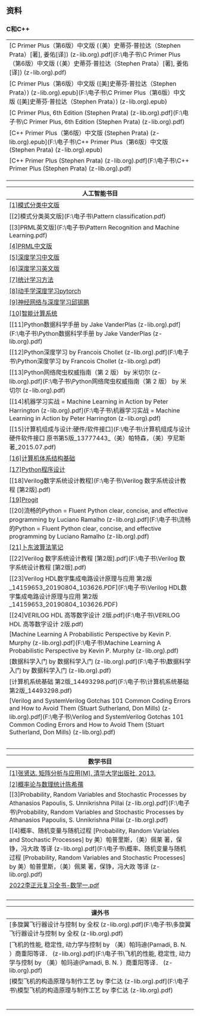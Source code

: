 ## 资料

### C和C++

|                                                              |
| ------------------------------------------------------------ |
| [C Primer Plus（第6版）中文版 (（美）史蒂芬·普拉达（Stephen Prata）[著], 姜佑[译]) (z-lib.org).pdf](F:\电子书\C Primer Plus（第6版）中文版 (（美）史蒂芬·普拉达（Stephen Prata）[著], 姜佑[译]) (z-lib.org).pdf) |
| [C Primer Plus（第6版）中文版 ([美]史蒂芬·普拉达（Stephen Prata）) (z-lib.org).epub](F:\电子书\C Primer Plus（第6版）中文版 ([美]史蒂芬·普拉达（Stephen Prata）) (z-lib.org).epub) |
| [C Primer Plus, 6th Edition (Stephen Prata) (z-lib.org).pdf](F:\电子书\C Primer Plus, 6th Edition (Stephen Prata) (z-lib.org).pdf) |
| [C++ Primer Plus（第6版）中文版 (Stephen Prata) (z-lib.org).epub](F:\电子书\C++ Primer Plus（第6版）中文版 (Stephen Prata) (z-lib.org).epub) |
| [C++ Primer Plus (Stephen Prata) (z-lib.org).pdf](F:\电子书\C++ Primer Plus (Stephen Prata) (z-lib.org).pdf)          |
|                                                              |
|                                                              |
|                                                              |


|人工智能书目|
| ---- |
| [[1]模式分类中文版](F:\电子书\模式分类.pdf) |
|[[2]模式分类英文版](F:\电子书\Pattern classification.pdf)|
|[[3]PRML英文版](F:\电子书\Pattern Recognition and Machine Learning.pdf)|
|[[4]PRML中文版](F:\电子书\PRML中文版_模式识别与机器学习.pdf)|
|[[5]深度学习中文版](F:\电子书\DL中文.pdf)|
|[[6]深度学习英文版](F:\电子书\DL英文.pdf)|
|[[7]统计学习方法](F:\电子书\统计学习方法.pdf)|
| [[8]动手学深度学习pytorch](F:\电子书\d2l-zh-pytorch.pdf) |
| [[9]神经网络与深度学习邱锡鹏](F:\电子书\nndl-book.pdf) |
| [[10]智能计算系统](F:\电子书\智能计算系统.pdf) |
| [[11]Python数据科学手册 by Jake VanderPlas (z-lib.org).pdf](F:\电子书\Python数据科学手册 by Jake VanderPlas (z-lib.org).pdf) |
| [[12]Python深度学习 by Francois Chollet (z-lib.org).pdf](F:\电子书\Python深度学习 by Francois Chollet (z-lib.org).pdf) |
| [[13]Python网络爬虫权威指南（第 2 版） by 米切尔 (z-lib.org).pdf](F:\电子书\Python网络爬虫权威指南（第 2 版） by 米切尔 (z-lib.org).pdf) |
| [[14]机器学习实战 = Machine Learning in Action by Peter Harrington (z-lib.org).pdf](F:\电子书\机器学习实战 = Machine Learning in Action by Peter Harrington (z-lib.org).pdf) |
| [[15]计算机组成与设计:硬件/软件接口](F:\电子书\计算机组成与设计  硬件软件接口  原书第5版_13777443_（美）帕特森，（美）亨尼斯著_2015.07.pdf) |
| [[16]计算机体系结构基础](F:\电子书\计算机体系结构基础.pdf)  |
| [[17]Python程序设计](F:\电子书\PYTHON语言程序设计.pdf) |
| [[18]Verilog数字系统设计教程](F:\电子书\Verilog 数字系统设计教程 [第2版].pdf) |
| [[19]Progit](F:\电子书\progit.pdf) |
| [[20]流畅的Python = Fluent Python clear, concise, and effective programming by Luciano Ramalho (z-lib.org).pdf](F:\电子书\流畅的Python = Fluent Python clear, concise, and effective programming by Luciano Ramalho (z-lib.org).pdf) |
| [[21]卜东波算法笔记](F:\电子书\LOA.pdf) |
| [[22]Verilog 数字系统设计教程 [第2版].pdf](F:\电子书\Verilog 数字系统设计教程 [第2版].pdf) |
| [[23]Verilog HDL数字集成电路设计原理与应用  第2版_14159653_20190804_103626.PDF](F:\电子书\Verilog HDL数字集成电路设计原理与应用  第2版_14159653_20190804_103626.PDF) |
| [[24]VERILOG HDL 高等数字设计  2版.pdf](F:\电子书\VERILOG HDL 高等数字设计  2版.pdf) |
| [Machine Learning A Probabilistic Perspective by Kevin P. Murphy (z-lib.org).pdf](F:\电子书\Machine Learning A Probabilistic Perspective by Kevin P. Murphy (z-lib.org).pdf) |
| [数据科学入门 by 数据科学入门 (z-lib.org).pdf](F:\电子书\数据科学入门 by 数据科学入门 (z-lib.org).pdf) |
| [计算机系统基础  第2版_14493298.pdf](F:\电子书\计算机系统基础  第2版_14493298.pdf) |
| [Verilog and SystemVerilog Gotchas 101 Common Coding Errors and How to Avoid Them (Stuart Sutherland, Don Mills) (z-lib.org).pdf](F:\电子书\Verilog and SystemVerilog Gotchas 101 Common Coding Errors and How to Avoid Them (Stuart Sutherland, Don Mills) (z-lib.org).pdf) |
|  |
|  |
|  |
|  |
|  |





| 数学书目                                                     |
| ------------------------------------------------------------ |
| [[1]张贤达. 矩阵分析与应用[M]. 清华大学出版社, 2013.](F:\电子书\矩阵分析与应用.pdf) |
| [[2]概率论与数理统计陈希孺](F:\电子书\概率论与数理统计陈希孺.pdf) |
| [[3]Probability, Random Variables and Stochastic Processes by Athanasios Papoulis, S. Unnikrishna Pillai (z-lib.org).pdf](F:\电子书\Probability, Random Variables and Stochastic Processes by Athanasios Papoulis, S. Unnikrishna Pillai (z-lib.org).pdf) |
| [[4]概率、随机变量与随机过程 [Probability, Random Variables and Stochastic Processes] by 美）帕普里斯，（美）佩莱 著，保铮，冯大政 等译 (z-lib.org).pdf](F:\电子书\概率、随机变量与随机过程 [Probability, Random Variables and Stochastic Processes] by 美）帕普里斯，（美）佩莱 著，保铮，冯大政 等译 (z-lib.org).pdf) |
| [2022李正元复习全书-数学一.pdf](F:\电子书\考研数学\2022李正元复习全书-数学一.pdf) |
|                                                              |
|                                                              |
|                                                              |
|                                                              |

| 课外书                                                       |
| ------------------------------------------------------------ |
| [多旋翼飞行器设计与控制 by 全权 (z-lib.org).pdf](F:\电子书\多旋翼飞行器设计与控制 by 全权 (z-lib.org).pdf) |
| [飞机的性能, 稳定性, 动力学与控制 by （美）帕玛迪(Pamadi, B. N. ）商重阳等译． (z-lib.org).pdf](F:\电子书\飞机的性能, 稳定性, 动力学与控制 by （美）帕玛迪(Pamadi, B. N. ）商重阳等译． (z-lib.org).pdf) |
| [模型飞机的构造原理与制作工艺 by 李仁达 (z-lib.org).pdf](F:\电子书\模型飞机的构造原理与制作工艺 by 李仁达 (z-lib.org).pdf) |
|                                                              |
|                                                              |
|                                                              |
|                                                              |
|                                                              |
|                                                              |





